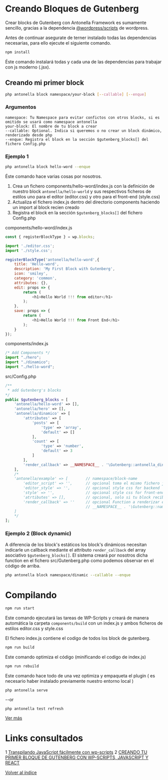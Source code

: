 # Creando Bloques de Gutenberg

Crear blocks de Gutenberg con Antonella Framework es sumamente sencillo, gracias a la dependencia 
[@wordpress/scripts](https://developer.wordpress.org/block-editor/packages/packages-scripts/) de wordpress.

Antes de continuar asegurate de terner instalado todas las dependencias necesarias, para ello ejecute el 
siguiente comando.

```bash
npm install
```

Éste comando instalará todas y cada una de las dependencias para trabajar con js moderno (.jsx).

## Creando mi primer block

```bash
php antonella block namespace/your-block [--callable] [--enque]
```

### Argumentos

```text
namespace: Tu Namespace para evitar confictos con otros blocks, si es omitido se usará como namespace antonella
your-block: El nombre de tu block a crear
--callable: Optional. Indica si queremos o no crear un block dinámico, renderizado desde php
--enque: Registra el block en la sección $gutenberg_blocks[] del fichero Config.php
```

### Ejemplo 1

```bash
php antonella block hello-word --enque
```

Éste comando hace varias cosas por nosotros.

1. Crea un fichero components/hello-word/index.js con la definición de nuestro block `antonella/hello-world` 
y sus respectivos ficheros de estilos uno para el editor (editor.css) y otro para el front-end (style.css) 
2. Actualiza el fichero index.js dentro del directorio components haciendo un import al block recien creado
3. Registra el block en la sección `$gutenberg_blocks[]` del fichero Config.php

components/hello-word/index.js

```js
const { registerBlockType } = wp.blocks;

import './editor.css';
import './style.css';

registerBlockType('antonella/hello-word',{
	title: 'Hello-word',
	description: 'My First Block with Gutenberg',
	icon: 'smiley',
	category: 'common',
	attributes: {},
	edit: props => {
		return (
			<h1>Hello World !!! from editor</h1>	
		);
	},
	save: props => {
		return (
			<h1>Hello World !!! from Front End</h1>
		);
	}
});
```

components/index.js

```js
/* Add Components */
import "./hero";
import "./dinamico";
import "./hello-word";
```

src/Config.php

```php
/**
 * add Gutenberg's blocks
*/
public $gutenberg_blocks = [ 
	'antonella/hello-word' => [],
	'antonella/hero' => [],
	'antonella/dinamico' => [
		'attributes' => [
			'posts' => [
				'type' => 'array',
				'default' => []
			],
			'count' => [
				'type' => 'number',
				'default' => 3
			]
		],
		'render_callback' => __NAMESPACE__ . '\Gutenberg::antonella_dinamico_render_callback'
	],
	/* 
	'antonella/example' => [		// namespace/block-name
		'editor_script' => '',		// opcional toma el mismo fichero js para todos los blocks
		'editor_style' => '',		// opcional style css for backend
		'style' => '',				// opcional style css for front-end
		'atrtibutes' => [],			// opcional, solo si tu block recibe atributos
		'render_callback' => ''		// opcional Function a renderizar en php, por default
									// __NAMESPACE__ . '\Gutenberg::namespace_block-name_render_callback
	]
	*/
];
```

### Ejemplo 2 (Block dynamic)

A diferencia de los block's estáticos los block's dinámicos necesitan indicarle un callback mediante el attributo
`render_callback` del array asociativo `$gutenberg_blocks[]`. El sistema creará por nosotros dicha function en el
fichero src/Gutenberg.php como podemos observar en el código de arriba.

```bash
php antonella block namespace/dinamic --callable --enque
```

# Compilando

```bash
npm run start
```

Este comando ejecutará las tareas de WP-Scripts y creará de manera automática la carpeta `components/build` con
un index.js y ambos ficheros de estilos editor.css y style.css

El fichero index.js contiene el codigo de todos los block de gutenberg.

```bash
npm run build
```

Este comando optimiza el código (minificando el codigo de index.js)

```bash
npm run rebuild
```

Este comando hace todo de una vez optimiza y empaqueta el plugin ( es necesario haber instalado previamente
nuestro entorno local )

`php antonella serve`

--or

`php antonella test refresh` 

[Ver más](https://github.com/cehojac/antonella-framework-for-wp/tree/1.8/docs/install.md)

# Links consultados
1 [Transpilando JavaScript fácilmente con wp-scripts](https://neliosoftware.com/es/blog/transpilando-javascript-facilmente-con-wp-scripts/)
2 [CREANDO TU PRIMER BLOQUE DE GUTENBERG CON WP-SCRIPTS, JAVASCRIPT Y REACT](https://codigoconjuan.com/creando-tu-primer-bloque-de-gutenberg-con-wp-scripts-javascript-y-react/)

[Volver al índice](https://github.com/cehojac/antonella-framework-for-wp/tree/1.8/docs/readme.md)

